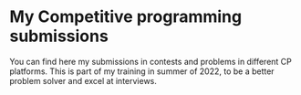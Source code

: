 # My Competitive programming submissions

You can find here my submissions in contests and problems in different CP platforms. This is part of my training in summer of 2022, to be a better problem solver and excel at interviews.